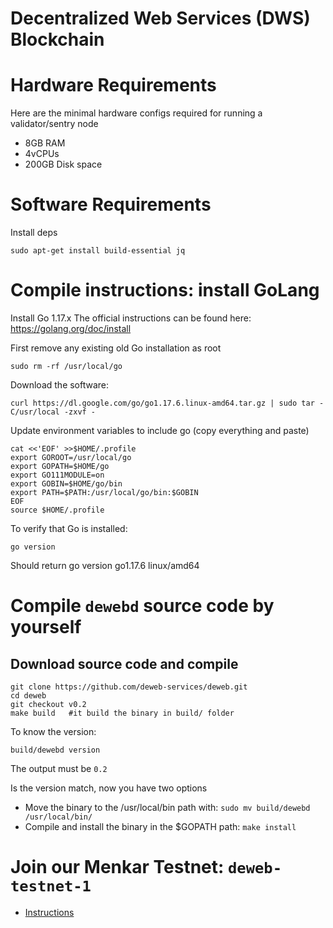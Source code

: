 # Decentralized Web Services (DWS) Blockchain
# Hardware Requirements
Here are the minimal hardware configs required for running a validator/sentry node

* 8GB RAM
* 4vCPUs
* 200GB Disk space

# Software Requirements
Install deps
``` 
sudo apt-get install build-essential jq
```

# Compile instructions: install GoLang

Install Go 1.17.x 
The official instructions can be found here: https://golang.org/doc/install

First remove any existing old Go installation as root
```
sudo rm -rf /usr/local/go
``` 

Download the software:
```
curl https://dl.google.com/go/go1.17.6.linux-amd64.tar.gz | sudo tar -C/usr/local -zxvf -
```
Update environment variables to include go (copy everything and paste)
```
cat <<'EOF' >>$HOME/.profile
export GOROOT=/usr/local/go
export GOPATH=$HOME/go
export GO111MODULE=on
export GOBIN=$HOME/go/bin
export PATH=$PATH:/usr/local/go/bin:$GOBIN
EOF
source $HOME/.profile
```
To verify that Go is installed:
``` 
go version
```
Should return go version go1.17.6 linux/amd64

# Compile `dewebd` source code by yourself
## Download source code and compile
```
git clone https://github.com/deweb-services/deweb.git
cd deweb
git checkout v0.2
make build   #it build the binary in build/ folder
```
To know the version:
```
build/dewebd version
```
The output must be `0.2`

Is the version match, now you have two options
* Move the binary to the /usr/local/bin path with: `sudo mv build/dewebd /usr/local/bin/`
* Compile and install the binary in the $GOPATH path:  `make install`

# Join our Menkar Testnet: `deweb-testnet-1`
* [Instructions](https://docs.deweb.services/guides/validator-setup-guide)
